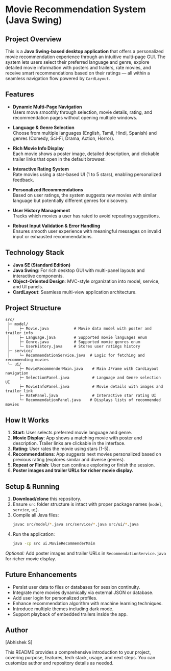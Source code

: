 # Movie Recommendation System (Java Swing)

## Project Overview

This is a **Java Swing-based desktop application** that offers a personalized movie recommendation experience through an intuitive multi-page GUI. The system lets users select their preferred language and genre, explore detailed movie information with posters and trailers, rate movies, and receive smart recommendations based on their ratings — all within a seamless navigation flow powered by `CardLayout`.

## Features

- **Dynamic Multi-Page Navigation**  
  Users move smoothly through selection, movie details, rating, and recommendation pages without opening multiple windows.

- **Language & Genre Selection**  
  Choose from multiple languages (English, Tamil, Hindi, Spanish) and genres (Comedy, Sci-Fi, Drama, Action, Horror).

- **Rich Movie Info Display**  
  Each movie shows a poster image, detailed description, and clickable trailer links that open in the default browser.

- **Interactive Rating System**  
  Rate movies using a star-based UI (1 to 5 stars), enabling personalized feedback.

- **Personalized Recommendations**  
  Based on user ratings, the system suggests new movies with similar language but potentially different genres for discovery.

- **User History Management**  
  Tracks which movies a user has rated to avoid repeating suggestions.

- **Robust Input Validation & Error Handling**  
  Ensures smooth user experience with meaningful messages on invalid input or exhausted recommendations.

## Technology Stack

- **Java SE (Standard Edition)**  
- **Java Swing**: For rich desktop GUI with multi-panel layouts and interactive components.  
- **Object-Oriented Design**: MVC-style organization into model, service, and UI panels.  
- **CardLayout**: Seamless multi-view application architecture.

## Project Structure

```
src/
 ├─ model/
 │    ├─ Movie.java           # Movie data model with poster and trailer info
 │    ├─ Language.java        # Supported movie languages enum
 │    ├─ Genre.java           # Supported movie genres enum
 │    └─ UserHistory.java     # Stores user ratings history
 ├─ service/
 │    └─ RecommendationService.java  # Logic for fetching and recommending movies
 └─ ui/
      ├─ MovieRecommenderMain.java    # Main JFrame with CardLayout navigation
      ├─ SelectionPanel.java          # Language and Genre selection UI
      ├─ MovieInfoPanel.java          # Movie details with images and trailer link
      ├─ RatePanel.java               # Interactive star rating UI
      └─ RecommendationPanel.java    # Displays lists of recommended movies
```

## How It Works

1. **Start**: User selects preferred movie language and genre.  
2. **Movie Display**: App shows a matching movie with poster and description. Trailer links are clickable in the interface.  
3. **Rating**: User rates the movie using stars (1-5).  
4. **Recommendations**: App suggests next movies personalized based on previous rating (explores similar and diverse genres).  
5. **Repeat or Finish**: User can continue exploring or finish the session.
6. **Poster images and trailer URLs for richer movie display.**

## Setup & Running

1. **Download/clone** this repository.  
2. Ensure `src` folder structure is intact with proper package names (`model`, `service`, `ui`).  
3. Compile all Java files:
   ```bash
   javac src/model/*.java src/service/*.java src/ui/*.java
   ```
4. Run the application:
   ```bash
   java -cp src ui.MovieRecommenderMain
   ```

*Optional:* Add poster images and trailer URLs in `RecommendationService.java` for richer movie display.

## Future Enhancements

- Persist user data to files or databases for session continuity.  
- Integrate more movies dynamically via external JSON or database.  
- Add user login for personalized profiles.  
- Enhance recommendation algorithm with machine learning techniques.  
- Introduce multiple themes including dark mode.  
- Support playback of embedded trailers inside the app.

## Author

[Abhishek S]

This README provides a comprehensive introduction to your project, covering purpose, features, tech stack, usage, and next steps. You can customize author and repository details as needed.
